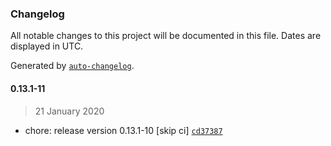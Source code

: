 ### Changelog

All notable changes to this project will be documented in this file. Dates are displayed in UTC.

Generated by [`auto-changelog`](https://github.com/CookPete/auto-changelog).

#### 0.13.1-11

> 21 January 2020

- chore: release version 0.13.1-10 [skip ci] [`cd37387`](https://github.com/GoodDollar/GoodDAPP/commit/cd373871a5bf7160956dc5411b9f75bb3435dcc3)
